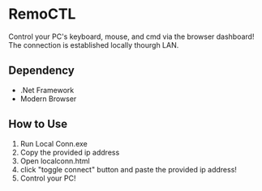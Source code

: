 # RemoCTL
Control your PC's keyboard, mouse, and cmd via the browser dashboard! The connection is established locally thourgh LAN.

## Dependency
* .Net Framework
* Modern Browser

## How to Use
1. Run Local Conn.exe
2. Copy the provided ip address
3. Open localconn.html
4. click "toggle connect" button and paste the provided ip address!
5. Control your PC!
